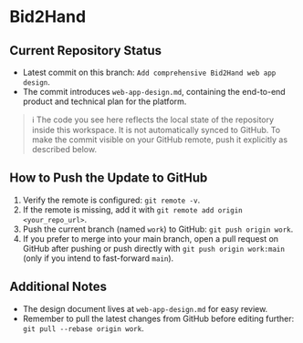 # Bid2Hand

## Current Repository Status
- Latest commit on this branch: `Add comprehensive Bid2Hand web app design`.
- The commit introduces `web-app-design.md`, containing the end-to-end product and technical plan for the platform.

> ℹ️ The code you see here reflects the local state of the repository inside this workspace. It is not automatically synced to GitHub. To make the commit visible on your GitHub remote, push it explicitly as described below.

## How to Push the Update to GitHub
1. Verify the remote is configured: `git remote -v`.
2. If the remote is missing, add it with `git remote add origin <your_repo_url>`.
3. Push the current branch (named `work`) to GitHub: `git push origin work`.
4. If you prefer to merge into your main branch, open a pull request on GitHub after pushing or push directly with `git push origin work:main` (only if you intend to fast-forward `main`).

## Additional Notes
- The design document lives at `web-app-design.md` for easy review.
- Remember to pull the latest changes from GitHub before editing further: `git pull --rebase origin work`.

